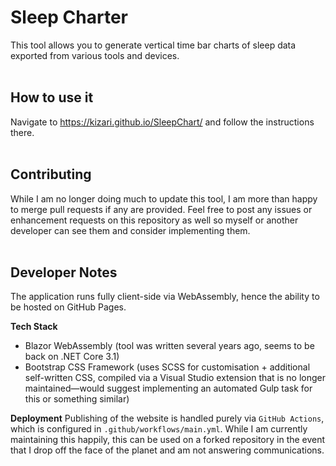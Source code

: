# Sleep Charter

This tool allows you to generate vertical time bar charts of sleep data exported from various tools and devices.  
&nbsp;

## How to use it

Navigate to https://kizari.github.io/SleepChart/ and follow the instructions there.  
&nbsp;

## Contributing

While I am no longer doing much to update this tool, I am more than happy to merge pull requests if any are provided. Feel free to post any issues or enhancement requests on this repository as well so myself or another developer can see them and consider implementing them.  
&nbsp;

## Developer Notes

The application runs fully client-side via WebAssembly, hence the ability to be hosted on GitHub Pages.

**Tech Stack**
- Blazor WebAssembly (tool was written several years ago, seems to be back on .NET Core 3.1)
- Bootstrap CSS Framework (uses SCSS for customisation + additional self-written CSS, compiled via a Visual Studio extension that is no longer maintained—would suggest implementing an automated Gulp task for this or something similar)

**Deployment**
Publishing of the website is handled purely via `GitHub Actions`, which is configured in `.github/workflows/main.yml`. While I am currently maintaining this happily, this can be used on a forked repository in the event that I drop off the face of the planet and am not answering communications.

